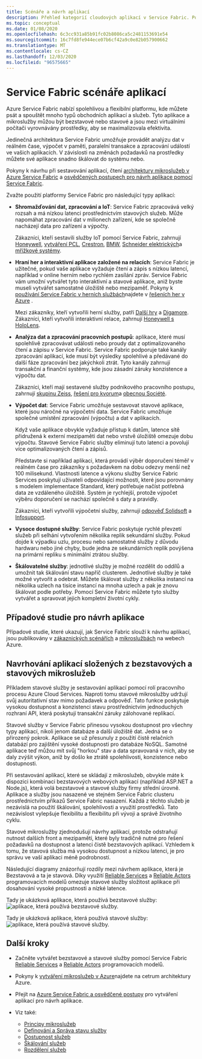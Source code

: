 ```yaml
---
title: Scénáře a návrh aplikací
description: Přehled kategorií cloudových aplikací v Service Fabric. Popisuje návrh aplikace, který používá stavové a bezstavové služby.
ms.topic: conceptual
ms.date: 01/08/2020
ms.openlocfilehash: 6c3cc931a85b91fc02b8086ca5c2481153691e54
ms.sourcegitcommit: 16c7fd8fe944ece07b6cf42a9c0e82b057900662
ms.translationtype: MT
ms.contentlocale: cs-CZ
ms.lasthandoff: 12/03/2020
ms.locfileid: "96575665"
---
```

# <a name="service-fabric-application-scenarios"></a>Service Fabric scénáře aplikací

Azure Service Fabric nabízí spolehlivou a flexibilní platformu, kde můžete psát a spouštět mnoho typů obchodních aplikací a služeb. Tyto aplikace a mikroslužby můžou být bezstavové nebo stavové a jsou mezi virtuálními počítači vyrovnávány prostředky, aby se maximalizovala efektivita.

Jedinečná architektura Service Fabric umožňuje provádět analýzu dat v reálném čase, výpočet v paměti, paralelní transakce a zpracování událostí ve vašich aplikacích. V závislosti na změnách požadavků na prostředky můžete své aplikace snadno škálovat do systému nebo.

Pokyny k návrhu při sestavování aplikací, čtení [architektury mikroslužeb v Azure Service Fabric](/azure/architecture/reference-architectures/microservices/service-fabric) a [osvědčených postupech pro návrh aplikace pomocí Service Fabric](service-fabric-best-practices-applications.md).

Zvažte použití platformy Service Fabric pro následující typy aplikací:

* **Shromažďování dat, zpracování a IoT**: Service Fabric zpracovává velký rozsah a má nízkou latenci prostřednictvím stavových služeb. Může napomáhat zpracování dat v milionech zařízení, kde se společně nacházejí data pro zařízení a výpočty.

    Zákazníci, kteří sestavili služby IoT pomocí Service Fabric, zahrnují [Honeywell](https://customers.microsoft.com/story/honeywell-builds-microservices-based-thermostats-on-azure), [vytváření PCL](https://customers.microsoft.com/story/pcl-construction-professional-services-azure), [Crestron](https://customers.microsoft.com/story/crestron-partner-professional-services-azure),  [BMW](https://customers.microsoft.com/story/bmw-enables-driver-mobility-via-azure-service-fabric/), [Schneider elektrických](https://customers.microsoft.com/story/schneider-electric-powers-engergy-solutions-on-azure-service-fabric)a [mřížkové systémy](https://customers.microsoft.com/story/mesh-systems-lights-up-the-market-with-iot-based-azure-solutions).

* **Hraní her a interaktivní aplikace založené na relacích**: Service Fabric je užitečné, pokud vaše aplikace vyžaduje čtení a zápis s nízkou latencí, například v online herním nebo rychlém zasílání zpráv. Service Fabric vám umožní vytvářet tyto interaktivní a stavové aplikace, aniž byste museli vytvářet samostatné úložiště nebo mezipaměť. Pokyny k [používání Service Fabric v herních službách](/gaming/azure/reference-architectures/multiplayer-synchronous-sf)najdete v [řešeních her v Azure](https://azure.microsoft.com/solutions/gaming/) .

    Mezi zákazníky, kteří vytvořili herní služby, patří [Další hry](https://customers.microsoft.com/story/next-games-media-telecommunications-azure) a [Digamore](https://customers.microsoft.com/story/digamore-entertainment-scores-with-a-new-gaming-platform-based-on-azure-service-fabric/). Zákazníci, kteří vytvořili interaktivní relace, zahrnují [Honeywell s HoloLens](https://customers.microsoft.com/story/honeywell-manufacturing-hololens).

* **Analýza dat a zpracování pracovních postupů**: aplikace, které musí spolehlivě zpracovávat události nebo proudy dat z optimalizovaného čtení a zápisu v Service Fabric. Service Fabric podporuje také kanály zpracování aplikací, kde musí být výsledky spolehlivé a předávané do další fáze zpracování bez jakýchkoli ztrát. Tyto kanály zahrnují transakční a finanční systémy, kde jsou zásadní záruky konzistence a výpočtu dat.

    Zákazníci, kteří mají sestavené služby podnikového pracovního postupu, zahrnují [skupinu Zeiss](https://customers.microsoft.com/story/zeiss-group-focuses-on-azure-service-fabric-for-key-integration-platform), [řešení pro kvorum](https://customers.microsoft.com/en-us/story/quorum-business-solutions-expand-energy-managemant-solutions-using-azure-service-fabric)a [obecnou Société](https://customers.microsoft.com/en-us/story/societe-generale-speeds-real-time-market-quotes-using-azure-service-fabric).

* **Výpočet dat**: Service Fabric umožňuje sestavovat stavové aplikace, které jsou náročné na výpočetní data. Service Fabric umožňuje společné umístění zpracování (výpočtu) a dat v aplikacích. 

   Když vaše aplikace obvykle vyžaduje přístup k datům, latence sítě přidružená k externí mezipaměti dat nebo vrstvě úložiště omezuje dobu výpočtu. Stavové Service Fabric služby eliminují tuto latenci a povolují více optimalizovaných čtení a zápisů.

   Představte si například aplikaci, která provádí výběr doporučení téměř v reálném čase pro zákazníky s požadavkem na dobu odezvy menší než 100 milisekund. Vlastnosti latence a výkonu služby Service Fabric Services poskytují uživateli odpovídající možnosti, které jsou porovnány s modelem implementace Standard, který potřebuje načíst potřebná data ze vzdáleného úložiště. Systém je rychlejší, protože výpočet výběru doporučení se nachází společně s daty a pravidly.

    Zákazníci, kteří vytvořili výpočetní služby, zahrnují [odpověď Solidsoft](https://customers.microsoft.com/story/solidsoft-reply-platform-powers-e-verification-of-pharmaceuticals) a [Infosupport](https://customers.microsoft.com/story/service-fabric-customer-profile-info-support-and-fudura).

* **Vysoce dostupné služby**: Service Fabric poskytuje rychlé převzetí služeb při selhání vytvořením několika replik sekundární služby. Pokud dojde k výpadku uzlu, procesu nebo samostatné služby z důvodu hardwaru nebo jiné chyby, bude jedna ze sekundárních replik povýšena na primární repliku s minimální ztrátou služby.

* **Škálovatelné služby**: jednotlivé služby je možné rozdělit do oddílů a umožnit tak škálování stavu napříč clusterem. Jednotlivé služby je také možné vytvořit a odebrat. Můžete škálovat služby z několika instancí na několika uzlech na tisíce instancí na mnoha uzlech a pak je znovu škálovat podle potřeby. Pomocí Service Fabric můžete tyto služby vytvářet a spravovat jejich kompletní životní cykly.

## <a name="application-design-case-studies"></a>Případové studie pro návrh aplikace

Případové studie, které ukazují, jak Service Fabric slouží k návrhu aplikací, jsou publikovány v [zákaznických scénářích](https://customers.microsoft.com/search?sq=%22Azure%20Service%20Fabric%22&ff=&p=2&so=story_publish_date%20desc) a [mikroslužbách](https://azure.microsoft.com/solutions/microservice-applications/) na webech Azure.

## <a name="designing-applications-composed-of-stateless-and-stateful-microservices"></a>Navrhování aplikací složených z bezstavových a stavových mikroslužeb

Příkladem stavové služby je sestavování aplikací pomocí rolí pracovního procesu Azure Cloud Services. Naproti tomu stavové mikroslužby udržují svůj autoritativní stav mimo požadavek a odpověď. Tato funkce poskytuje vysokou dostupnost a konzistenci stavu prostřednictvím jednoduchých rozhraní API, která poskytují transakční záruky zálohované replikací.

Stavové služby v Service Fabric přinesou vysokou dostupnost pro všechny typy aplikací, nikoli jenom databáze a další úložiště dat. Jedná se o přirozený pokrok. Aplikace se už přesunuly z použití čistě relačních databází pro zajištění vysoké dostupnosti pro databáze NoSQL. Samotné aplikace teď můžou mít svůj "horkou" stav a data spravovaná v nich, aby se daly zvýšit výkon, aniž by došlo ke ztrátě spolehlivosti, konzistence nebo dostupnosti.

Při sestavování aplikací, které se skládají z mikroslužeb, obvykle máte k dispozici kombinaci bezstavových webových aplikací (například ASP.NET a Node.js), která volá bezstavové a stavové služby firmy střední úrovně. Aplikace a služby jsou nasazené ve stejném Service Fabric clusteru prostřednictvím příkazů Service Fabric nasazení. Každá z těchto služeb je nezávislá na použití škálování, spolehlivosti a využití prostředků. Tato nezávislost vylepšuje flexibilitu a flexibilitu při vývoji a správě životního cyklu.

Stavové mikroslužby zjednodušují návrhy aplikací, protože odstraňují nutnost dalších front a mezipamětí, které byly tradičně nutné pro řešení požadavků na dostupnost a latenci čistě bezstavových aplikací. Vzhledem k tomu, že stavová služba má vysokou dostupnost a nízkou latenci, je pro správu ve vaší aplikaci méně podrobností.

Následující diagramy znázorňují rozdíly mezi návrhem aplikace, která je Bezstavová a ta je stavová. Díky využití [Reliable Services](service-fabric-reliable-services-introduction.md) a [Reliable Actors](service-fabric-reliable-actors-introduction.md) programovacích modelů omezuje stavové služby složitost aplikace při dosahování vysoké propustnosti a nízké latence.

Tady je ukázková aplikace, která používá bezstavové služby: ![ aplikace, která používá bezstavové služby.][Image1]

Tady je ukázková aplikace, která používá stavové služby: ![ aplikace, která používá stavové služby.][Image2]

## <a name="next-steps"></a>Další kroky

* Začněte vytvářet bezstavové a stavové služby pomocí Service Fabric [Reliable Services](service-fabric-reliable-services-quick-start.md) a [Reliable Actors](service-fabric-reliable-actors-get-started.md) programovacích modelů.
* Pokyny k [vytváření mikroslužeb v Azure](/azure/architecture/microservices/)najdete na cetrum architektury Azure.
* Přejít na [Azure Service Fabric a osvědčené postupy](service-fabric-best-practices-overview.md) pro vytváření aplikací pro návrh aplikace.

* Viz také:
  * [Principy mikroslužeb](service-fabric-overview-microservices.md)
  * [Definování a Správa stavu služby](service-fabric-concepts-state.md)
  * [Dostupnost služeb](service-fabric-availability-services.md)
  * [Škálování služeb](service-fabric-concepts-scalability.md)
  * [Rozdělení služeb](service-fabric-concepts-partitioning.md)

[Image1]: media/service-fabric-application-scenarios/AppwithStatelessServices.png
[Image2]: media/service-fabric-application-scenarios/AppwithStatefulServices.png
